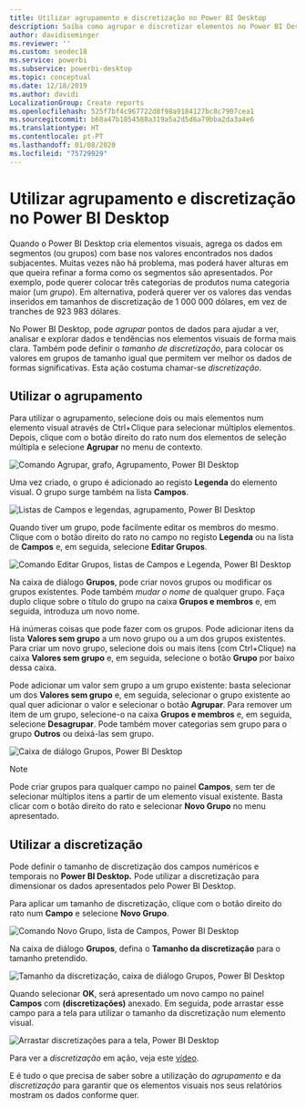 ```yaml
---
title: Utilizar agrupamento e discretização no Power BI Desktop
description: Saiba como agrupar e discretizar elementos no Power BI Desktop
author: davidiseminger
ms.reviewer: ''
ms.custom: seodec18
ms.service: powerbi
ms.subservice: powerbi-desktop
ms.topic: conceptual
ms.date: 12/18/2019
ms.author: davidi
LocalizationGroup: Create reports
ms.openlocfilehash: 525f7bf4c967722d8f98a9184127bc8c7907cea1
ms.sourcegitcommit: b68a47b1854588a319a5a2d5d6a79bba2da3a4e6
ms.translationtype: HT
ms.contentlocale: pt-PT
ms.lasthandoff: 01/08/2020
ms.locfileid: "75729929"
---
```

# <a name="use-grouping-and-binning-in-power-bi-desktop"></a>Utilizar agrupamento e discretização no Power BI Desktop
Quando o Power BI Desktop cria elementos visuais, agrega os dados em segmentos (ou grupos) com base nos valores encontrados nos dados subjacentes. Muitas vezes não há problema, mas poderá haver alturas em que queira refinar a forma como os segmentos são apresentados. Por exemplo, pode querer colocar três categorias de produtos numa categoria maior (um *grupo*). Em alternativa, poderá querer ver os valores das vendas inseridos em tamanhos de discretização de 1 000 000 dólares, em vez de tranches de 923 983 dólares.

No Power BI Desktop, pode *agrupar* pontos de dados para ajudar a ver, analisar e explorar dados e tendências nos elementos visuais de forma mais clara. Também pode definir o *tamanho de discretização*, para colocar os valores em grupos de tamanho igual que permitem ver melhor os dados de formas significativas. Esta ação costuma chamar-se *discretização*.

## <a name="using-grouping"></a>Utilizar o agrupamento
Para utilizar o agrupamento, selecione dois ou mais elementos num elemento visual através de Ctrl+Clique para selecionar múltiplos elementos. Depois, clique com o botão direito do rato num dos elementos de seleção múltipla e selecione **Agrupar** no menu de contexto.

![Comando Agrupar, grafo, Agrupamento, Power BI Desktop](media/desktop-grouping-and-binning/grouping-binning_1.png)

Uma vez criado, o grupo é adicionado ao registo **Legenda** do elemento visual. O grupo surge também na lista **Campos**.

![Listas de Campos e legendas, agrupamento, Power BI Desktop](media/desktop-grouping-and-binning/grouping-binning_2.png)

Quando tiver um grupo, pode facilmente editar os membros do mesmo. Clique com o botão direito do rato no campo no registo **Legenda** ou na lista de **Campos** e, em seguida, selecione **Editar Grupos**.

![Comando Editar Grupos, listas de Campos e Legenda, Power BI Desktop](media/desktop-grouping-and-binning/grouping-binning_3.png)

Na caixa de diálogo **Grupos**, pode criar novos grupos ou modificar os grupos existentes. Pode também *mudar o nome* de qualquer grupo. Faça duplo clique sobre o título do grupo na caixa **Grupos e membros** e, em seguida, introduza um novo nome.

Há inúmeras coisas que pode fazer com os grupos. Pode adicionar itens da lista **Valores sem grupo** a um novo grupo ou a um dos grupos existentes. Para criar um novo grupo, selecione dois ou mais itens (com Ctrl+Clique) na caixa **Valores sem grupo** e, em seguida, selecione o botão **Grupo** por baixo dessa caixa.

Pode adicionar um valor sem grupo a um grupo existente: basta selecionar um dos **Valores sem grupo** e, em seguida, selecionar o grupo existente ao qual quer adicionar o valor e selecionar o botão **Agrupar**. Para remover um item de um grupo, selecione-o na caixa **Grupos e membros** e, em seguida, selecione **Desagrupar**. Pode também mover categorias sem grupo para o grupo **Outros** ou deixá-las sem grupo.

![Caixa de diálogo Grupos, Power BI Desktop](media/desktop-grouping-and-binning/grouping-binning_4.png)

> [!NOTE]
> Pode criar grupos para qualquer campo no painel **Campos**, sem ter de selecionar múltiplos itens a partir de um elemento visual existente. Basta clicar com o botão direito do rato e selecionar **Novo Grupo** no menu apresentado.

## <a name="using-binning"></a>Utilizar a discretização
Pode definir o tamanho de discretização dos campos numéricos e temporais no **Power BI Desktop.** Pode utilizar a discretização para dimensionar os dados apresentados pelo Power BI Desktop.

Para aplicar um tamanho de discretização, clique com o botão direito do rato num **Campo** e selecione **Novo Grupo**.

![Comando Novo Grupo, lista de Campos, Power BI Desktop](media/desktop-grouping-and-binning/grouping-binning_5.png)

Na caixa de diálogo **Grupos**, defina o **Tamanho da discretização** para o tamanho pretendido.

![Tamanho da discretização, caixa de diálogo Grupos, Power BI Desktop](media/desktop-grouping-and-binning/grouping-binning_6.png)

Quando selecionar **OK**, será apresentado um novo campo no painel **Campos** com **(discretizações)** anexado. Em seguida, pode arrastar esse campo para a tela para utilizar o tamanho da discretização num elemento visual.

![Arrastar discretizações para a tela, Power BI Desktop](media/desktop-grouping-and-binning/grouping-binning_7.png)

Para ver a *discretização* em ação, veja este [vídeo](https://www.youtube.com/watch?v=BRvdZSfO0DY).

E é tudo o que precisa de saber sobre a utilização do *agrupamento* e da *discretização* para garantir que os elementos visuais nos seus relatórios mostram os dados conforme quer.
